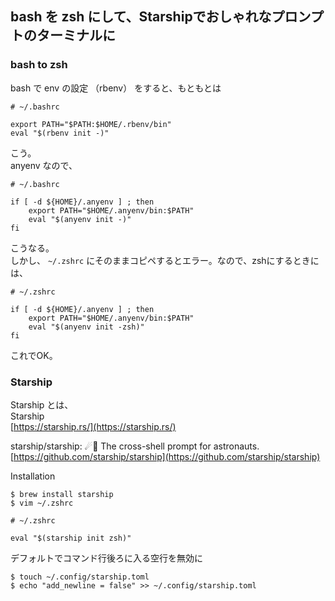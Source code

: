## bash を zsh にして、Starshipでおしゃれなプロンプトのターミナルに

### bash to zsh 

bash で env の設定 （rbenv） をすると、もともとは
```
# ~/.bashrc

export PATH="$PATH:$HOME/.rbenv/bin"
eval "$(rbenv init -)"
```
こう。  
anyenv なので、
```
# ~/.bashrc

if [ -d ${HOME}/.anyenv ] ; then
    export PATH="$HOME/.anyenv/bin:$PATH"
    eval "$(anyenv init -)"
fi
```
こうなる。  
しかし、 ``~/.zshrc`` にそのままコピペするとエラー。なので、zshにするときには、
```
# ~/.zshrc

if [ -d ${HOME}/.anyenv ] ; then
    export PATH="$HOME/.anyenv/bin:$PATH"
    eval "$(anyenv init -zsh)"
fi
```
これでOK。


### Starship

Starship とは、  
Starship  
[https://starship.rs/](https://starship.rs/)  

starship/starship: ☄🌌️ The cross-shell prompt for astronauts.  
[https://github.com/starship/starship](https://github.com/starship/starship)  


Installation
```
$ brew install starship
$ vim ~/.zshrc

# ~/.zshrc

eval "$(starship init zsh)"
```


デフォルトでコマンド行後ろに入る空行を無効に
```
$ touch ~/.config/starship.toml
$ echo "add_newline = false" >> ~/.config/starship.toml
```

